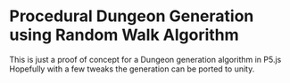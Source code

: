 # Procedural Dungeon Generation using Random Walk Algorithm

This is just a proof of concept for a Dungeon generation algorithm in P5.js 
Hopefully with a few tweaks the generation can be ported to unity.
